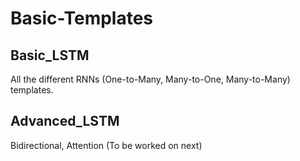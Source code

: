 # Basic-Templates

## Basic_LSTM
All the different RNNs (One-to-Many, Many-to-One, Many-to-Many) templates.

## Advanced_LSTM
Bidirectional, Attention (To be worked on next)
